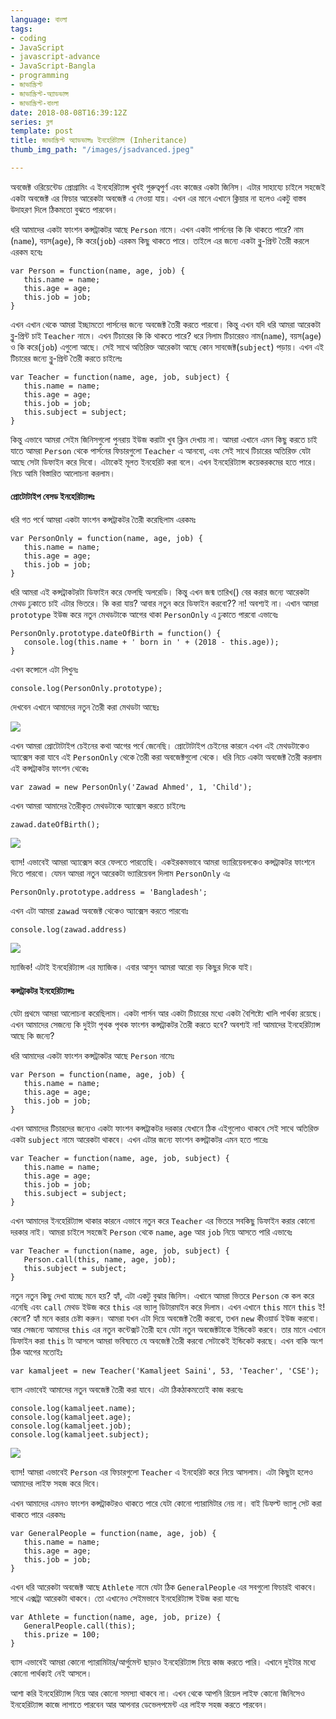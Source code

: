 ```yaml
---
language: বাংলা
tags:
- coding
- JavaScript
- javascript-advance
- JavaScript-Bangla
- programming
- জাভাস্ক্রিপ্ট
- জাভাস্ক্রিপ্ট-অ্যাডভান্স
- জাভাস্ক্রিপ্ট-বাংলা
date: 2018-08-08T16:39:12Z
series: ব্লগ
template: post
title: জাভাস্ক্রিপ্ট অ্যাডভান্সঃ ইনহেরিট্যান্স (Inheritance)
thumb_img_path: "/images/jsadvanced.jpeg"

---
```

অবজেক্ট ওরিয়েন্টেড প্রোগ্রামিং এ ইনহেরিট্যান্স খুবই গুরুত্বপুর্ণ এবং কাজের একটা জিনিস। এটার সাহায্যে চাইলে সহজেই একটা অবজেক্ট এর ফিচার আরেকটা অবজেক্ট এ নেওয়া যায়। এখন এর মানে এখানে ক্লিয়ার না হলেও একটু বাস্তব উদাহরণ দিলে ঠিকমতো বুঝতে পারবেন।

ধরি আমাদের একটা ফাংশন কন্সট্রাকটর আছে `Person` নামে। এখন একটা পার্সনের কি কি থাকতে পারে? নাম (`name`), বয়স(`age`), কি করে(`job`) এরকম কিছু থাকতে পারে। তাইলে এর জন্যে একটা ব্লু-প্রিন্ট তৈরী করলে এরকম হবেঃ

    var Person = function(name, age, job) {
       this.name = name;
       this.age = age;
       this.job = job;
    }

এখন এখান থেকে আমরা ইচ্ছামতো পার্সনের জন্যে অবজেক্ট তৈরী করতে পারবো। কিন্তু এখন যদি ধরি আমরা আরেকটা ব্লু-প্রিন্ট চাই `Teacher` নামে। এখন টিচারের কি কি থাকতে পারে? ধরে নিলাম টিচারেরও নাম(`name`), বয়স(`age`) ও কি করে(`job`) এগুলো আছে। সেই সাথে অতিরিক্ত আরেকটা আছে কোন সাবজেক্ট(`subject`) পড়ায়। এখন এই টিচারের জন্যে ব্লু-প্রিন্ট তৈরী করতে চাইলেঃ

    var Teacher = function(name, age, job, subject) {
       this.name = name;
       this.age = age;
       this.job = job;
       this.subject = subject;
    }

কিন্তু এভাবে আমরা সেইম জিনিসগুলো পুনরায় ইউজ করাটা খুব ক্লিন দেখায় না। আমরা এখানে এমন কিছু করতে চাই যাতে আমরা `Person` থেকে পার্সনের ফিচারগুলো `Teacher` এ আনবো, এবং সেই সাথে টিচারের অতিরিক্ত যেটা আছে সেটা ডিফাইন করে দিবো। এটাকেই মূলত ইনহেরিট করা বলে। এখন ইনহেরিট্যান্স কয়েকরকমের হতে পারে। নিচে আমি বিস্তারিত আলোচনা করলাম।

#### প্রোটোটাইপ বেসড ইনহেরিট্যান্সঃ

ধরি গত পর্বে আমরা একটা ফাংশন কন্সট্রাকটর তৈরী করেছিলাম এরকমঃ

    var PersonOnly = function(name, age, job) {
       this.name = name;
       this.age = age;
       this.job = job;
    }

ধরি আমরা এই কন্সট্রাকটরটা ডিফাইন করে ফেলছি অলরেডি। কিন্তু এখন জন্ম তারিখ() বের করার জন্যে আরেকটা মেথড ঢুকাতে চাই এটার ভিতরে। কি করা যায়? আবার নতুন করে ডিফাইন করবো?? না! অবশ্যই না। এখান আমরা `prototype` ইউজ করে নতুন মেথডটাকে আগের থাকা `PersonOnly` এ ঢুকাতে পারবো এভাবেঃ

    PersonOnly.prototype.dateOfBirth = function() {
       console.log(this.name + ' born in ' + (2018 - this.age));
    }

এখন কন্সোলে এটা লিখুনঃ

    console.log(PersonOnly.prototype);

দেখবেন এখানে আমাদের নতুন তৈরী করা মেথডটা আছেঃ

![](https://cdn-images-1.medium.com/max/800/1*oZ97VERNJIK9Yja90rjurA.png)

এখন আমরা প্রোটোটাইপ চেইনের কথা আগের পর্বে জেনেছি। প্রোটোটাইপ চেইনের কারনে এখন এই মেথডটাকেও অ্যাক্সেস করা যাবে এই `PersonOnly` থেকে তৈরী করা অবজেক্টগুলো থেকে। ধরি নিচে একটা অবজেক্ট তৈরী করলাম এই কন্সট্রাকটর ফাংশন থেকেঃ

    var zawad = new PersonOnly('Zawad Ahmed', 1, 'Child');

এখন আমরা আমাদের তৈরীকৃত মেথডটাকে অ্যাক্সেস করতে চাইলেঃ

    zawad.dateOfBirth();

![](https://cdn-images-1.medium.com/max/800/1*uofIwFa_HKlydk4HgF9LRQ.png)

ব্যাস! এভাবেই আমরা অ্যাক্সেস করে ফেলতে পারতেছি। একইরকমভাবে আমরা ভ্যারিয়েবলকেও কন্সট্রাকটর ফাংশনে দিতে পারবো। যেমন আমরা নতুন আরেকটা ভ্যারিয়েবল দিলাম `PersonOnly` এঃ

    PersonOnly.prototype.address = 'Bangladesh';

এখন এটা আমরা `zawad` অবজেক্ট থেকেও অ্যাক্সেস করতে পারবোঃ

    console.log(zawad.address)

![](https://cdn-images-1.medium.com/max/800/1*ykZZmmUgm3BbqCswx6yp9A.png)

ম্যাজিক! এটাই ইনহেরিট্যান্স এর ম্যাজিক। এবার আসুন আমরা আরো বড় কিছুর দিকে যাই।

#### কন্সট্রাকটর ইনহেরিট্যান্সঃ

যেটা প্রথমে আমরা আলোচনা করেছিলাম। একটা পার্সন আর একটা টিচারের মধ্যে একটা বৈশিষ্ট্যে খালি পার্থক্য রয়েছে। এখন আমাদের সেজন্যে কি দুইটা পৃথক পৃথক ফাংশন কন্সট্রাকটর তৈরী করতে হবে? অবশ্যই না! আমাদের ইনহেরিট্যান্স আছে কি জন্যে?

ধরি আমাদের একটা ফাংশন কন্সট্রাকটর আছে `Person` নামেঃ

    var Person = function(name, age, job) {
       this.name = name;
       this.age = age;
       this.job = job;
    }

এখন আমাদের টিচারদের জন্যেও একটা ফাংশন কন্সট্রাকটর দরকার যেখানে ঠিক এইগুলোও থাকবে সেই সাথে অতিরিক্ত একটা `subject` নামে আরেকটা থাকবে। এখন এটার জন্যে ফাংশন কন্সট্রাকটর এমন হতে পারেঃ

    var Teacher = function(name, age, job, subject) {
       this.name = name;
       this.age = age;
       this.job = job;
       this.subject = subject;
    }

এখন আমাদের ইনহেরিট্যান্স থাকার কারনে এভাবে নতুন করে `Teacher` এর ভিতরে সবকিছু ডিফাইন করার কোনো দরকার নাই। আমরা চাইলে সহজেই `Person` থেকে `name`, `age` আর `job` নিয়ে আসতে পারি এভাবেঃ

    var Teacher = function(name, age, job, subject) {
       Person.call(this, name, age, job);
       this.subject = subject;
    }

নতুন নতুন কিছু দেখা যাচ্ছে মনে হয়? হ্যাঁ, এটা একটু বুঝার জিনিস। এখানে আমরা ভিতরে `Person` কে কল করে এনেছি এবং `call` মেথড ইউজ করে `this` এর ভ্যালু ডিটারমাইন করে দিলাম। এখন এখানে `this` মানে `this` ই! কেনো? হ্যাঁ মনে করার চেষ্টা করুন। আমরা যখন এটা দিয়ে অবজেক্ট তৈরী করবো, তখন `new` কীওয়ার্ড ইউজ করবো। আর সেজন্যে আমাদের `this` এর নতুন কন্টেক্সট তৈরী হবে যেটা নতুন অবজেক্টটাকে ইন্ডিকেট করবে। তার মানে এখানে ডিফাইন করা `this` টা আসলে আমরা ভবিষ্যতে যে অবজেক্ট তৈরী করবো সেটাকেই ইন্ডিকেট করছে। এখন বাকি অংশ ঠিক আগের মতোইঃ

    var kamaljeet = new Teacher('Kamaljeet Saini', 53, 'Teacher', 'CSE');

ব্যাস এভাবেই আমাদের নতুন অবজেক্ট তৈরী করা যাবে। এটা ঠিকঠাকমতোই কাজ করবেঃ

    console.log(kamaljeet.name);
    console.log(kamaljeet.age);
    console.log(kamaljeet.job);
    console.log(kamaljeet.subject);

![](https://cdn-images-1.medium.com/max/800/1*hiPpaLpUB_FJkRQM5rZFBA.png)

ব্যাস! আমরা এভাবেই `Person` এর ফিচারগুলো `Teacher` এ ইনহেরিট করে নিয়ে আসলাম। এটা কিছুটা হলেও আমাদের লাইফ সহজ করে দিবে।

এখন আমাদের এমনও ফাংশন কন্সট্রাকটরও থাকতে পারে যেটা কোনো প্যারামিটার নেয় না। বাই ডিফল্ট ভ্যালু সেট করা থাকতে পারে এরকমঃ

    var GeneralPeople = function(name, age, job) { 
       this.name = name;
       this.age = age;
       this.job = job;
    }

এখন ধরি আরেকটা অবজেক্ট আছে `Athlete` নামে যেটা ঠিক `GeneralPeople` এর সবগুলো ফিচারই থাকবে। সাথে এক্সট্রা আরেকটা থাকবে। তো এখানেও সেইমভাবে ইনহেরিট্যান্স ইউজ করা যাবেঃ

    var Athlete = function(name, age, job, prize) {
       GeneralPeople.call(this);
       this.prize = 100;
    }

ব্যাস এভাবেই আমরা কোনো প্যারামিটার/আর্গুমেন্ট ছাড়াও ইনহেরিট্যান্স নিয়ে কাজ করতে পারি। এখানে দুইটার মধ্যে কোনো পার্থক্যই নেই আসলে।

আশা করি ইনহেরিট্যান্স নিয়ে আর কোনো সমস্যা থাকবে না। এখন থেকে আপনি রিয়েল লাইফ কোনো জিনিসেও ইনহেরিট্যান্স কাজে লাগাতে পারবেন আর আপনার ডেভেলপমেন্ট এর লাইফ সহজ করতে পারবেন।